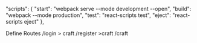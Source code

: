 "scripts": {
    "start": "webpack serve --mode development --open",
    "build": "webpack --mode production",
    "test": "react-scripts test",
    "eject": "react-scripts eject"
  },

  Define Routes 
  /login > craft
  /register >craft
  /craft
